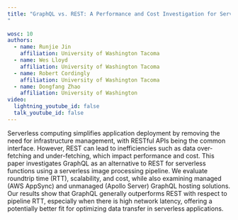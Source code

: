 ```yaml
---
title: "GraphQL vs. REST: A Performance and Cost Investigation for Serverless Applications
"
 
wosc: 10
authors:
  - name: Runjie Jin
    affiliation: University of Washington Tacoma
  - name: Wes Lloyd 
    affiliation: University of Washington Tacoma
  - name: Robert Cordingly
    affiliation: University of Washington Tacoma
  - name: Dongfang Zhao
    affiliation: University of Washington
video:
  lightning_youtube_id: false
  talk_youtube_id: false
---
```


Serverless computing simplifies application deployment by removing the need for infrastructure management, with RESTful APIs being the common interface. However, REST can lead to inefficiencies such as data over-fetching and under-fetching, which impact performance and cost. This paper investigates GraphQL as an alternative to REST for serverless functions using a serverless image processing pipeline. We evaluate roundtrip time (RTT), scalability, and cost, while also examining managed (AWS AppSync) and unmanaged (Apollo Server) GraphQL hosting solutions. Our results show that GraphQL generally outperforms REST with respect to pipeline RTT, especially when there is high network latency, offering a potentially better fit for optimizing data transfer in serverless applications.
